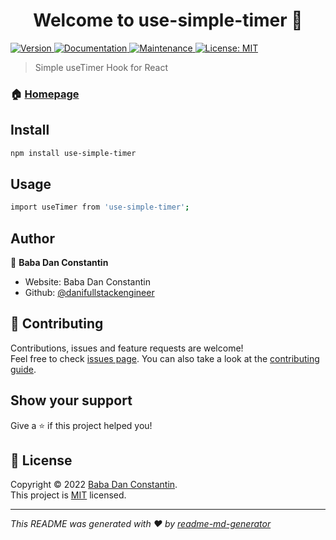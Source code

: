 <h1 align="center">Welcome to use-simple-timer 👋</h1>
<p>
  <a href="https://www.npmjs.com/package/use-simple-timer" target="_blank">
    <img alt="Version" src="https://img.shields.io/npm/v/use-simple-timer.svg">
  </a>
  <a href="https://github.com/danifullstackengineer/useTimer#readme" target="_blank">
    <img alt="Documentation" src="https://img.shields.io/badge/documentation-yes-brightgreen.svg" />
  </a>
  <a href="https://github.com/danifullstackengineer/useTimer/graphs/commit-activity" target="_blank">
    <img alt="Maintenance" src="https://img.shields.io/badge/Maintained%3F-yes-green.svg" />
  </a>
  <a href="https://github.com/danifullstackengineer/useTimer/blob/master/LICENSE" target="_blank">
    <img alt="License: MIT" src="https://img.shields.io/github/license/danifullstackengineer/use-simple-timer" />
  </a>
</p>

> Simple useTimer Hook for React

### 🏠 [Homepage](https://github.com/danifullstackengineer/useTimer#readme)

## Install

```sh
npm install use-simple-timer
```

## Usage

```sh
import useTimer from 'use-simple-timer';
```

## Author

👤 **Baba Dan Constantin**

* Website: Baba Dan Constantin
* Github: [@danifullstackengineer](https://github.com/danifullstackengineer)

## 🤝 Contributing

Contributions, issues and feature requests are welcome!<br />Feel free to check [issues page](https://github.com/danifullstackengineer/useTimer/issues). You can also take a look at the [contributing guide](https://github.com/danifullstackengineer/useTimer/blob/master/CONTRIBUTING.md).

## Show your support

Give a ⭐️ if this project helped you!

## 📝 License

Copyright © 2022 [Baba Dan Constantin](https://github.com/danifullstackengineer).<br />
This project is [MIT](https://github.com/danifullstackengineer/useTimer/blob/master/LICENSE) licensed.

***
_This README was generated with ❤️ by [readme-md-generator](https://github.com/kefranabg/readme-md-generator)_